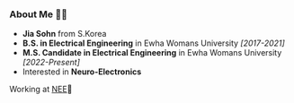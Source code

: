 ### About Me 👩‍🦱

- **Jia Sohn** from S.Korea   
- **B.S. in Electrical Engineering** in Ewha Womans University *[2017-2021]*
- **M.S. Candidate in Electrical Engineering** in Ewha Womans University *[2022-Present]*
- Interested in **Neuro-Electronics**   

Working at [NEE](https://sites.google.com/view/junlab)🥼  


<!--
**jswondersj/jswondersj** is a ✨ _special_ ✨ repository because its `README.md` (this file) appears on your GitHub profile.

Here are some ideas to get you started:

- 🔭 I’m currently working on ...
- 🌱 I’m currently learning ...
- 👯 I’m looking to collaborate on ...
- 🤔 I’m looking for help with ...
- 💬 Ask me about ...
- 📫 How to reach me: ...
- 😄 Pronouns: ...
- ⚡ Fun fact: ...
-->
